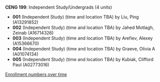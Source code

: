 **CENG 199**: Independent Study/Undergrads (4 units)

- **001** (Independent Study) (time and location TBA) by Liu, Ping (A13291852)
- **002** (Independent Study) (time and location TBA) by Jahed Motlagh, Zeinab (A16714326)
- **003** (Independent Study) (time and location TBA) by Arefiev, Alexey (A15366670)
- **004** (Independent Study) (time and location TBA) by Graeve, Olivia A (A01074134)
- **005** (Independent Study) (time and location TBA) by Kubiak, Clifford Paul (A02773016)

[Enrollment numbers over time](./CENG199.tsv)

